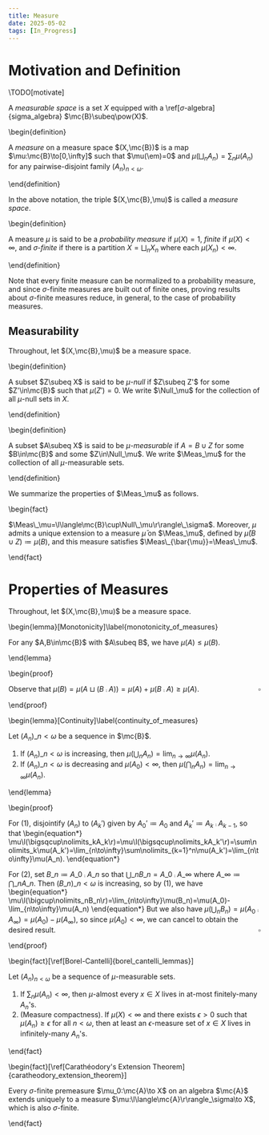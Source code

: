 ```yaml
---
title: Measure
date: 2025-05-02
tags: [In_Progress]
---
```


# Motivation and Definition

\TODO[motivate]

A _measurable space_ is a set $X$ equipped with a \ref[$\sigma$-algebra]{sigma_algebra} $\mc{B}\subeq\pow(X)$.

\begin{definition}

A _measure_ on a measure space $(X,\mc{B})$ is a map $\mu:\mc{B}\to[0,\infty]$ such that $\mu(\em)=0$ and $\mu(\bigsqcup_nA_n)=\sum_n\mu(A_n)$ for any pairwise-disjoint family $(A_n)_{n<\omega}$.

\end{definition}

In the above notation, the triple $(X,\mc{B},\mu)$ is called a _measure space_.

\begin{definition}

A measure $\mu$ is said to be a _probability measure_ if $\mu(X)=1$, _finite_ if $\mu(X)<\infty$, and _$\sigma$-finite_ if there is a partition $X=\bigsqcup_nX_n$ where each $\mu(X_n)<\infty$.

\end{definition}

Note that every finite measure can be normalized to a probability measure, and since $\sigma$-finite measures are built out of finite ones, proving results about $\sigma$-finite measures reduce, in general, to the case of probability measures.

## Measurability

Throughout, let $(X,\mc{B},\mu)$ be a measure space.

\begin{definition}

A subset $Z\subeq X$ is said to be _$\mu$-null_ if $Z\subeq Z'$ for some $Z'\in\mc{B}$ such that $\mu(Z')=0$. We write $\Null_\mu$ for the collection of all $\mu$-null sets in $X$.

\end{definition}

\begin{definition}

A subset $A\subeq X$ is said to be _$\mu$-measurable_ if $A=B\cup Z$ for some $B\in\mc{B}$ and some $Z\in\Null_\mu$. We write $\Meas_\mu$ for the collection of all $\mu$-measurable sets.

\end{definition}

We summarize the properties of $\Meas_\mu$ as follows.

\begin{fact}

$\Meas\_\mu=\l\langle\mc{B}\cup\Null\_\mu\r\rangle\_\sigma$. Moreover, $\mu$ admits a unique extension to a measure $\bar{\mu}$ on $\Meas_\mu$, defined by $\bar{\mu}(B\cup Z)\coloneqq\mu(B)$, and this measure satisfies $\Meas\_{\bar{\mu}}=\Meas\_\mu$.

\end{fact}

# Properties of Measures

Throughout, let $(X,\mc{B},\mu)$ be a measure space.

\begin{lemma}[Monotonicity]\label{monotonicity_of_measures}

For any $A,B\in\mc{B}$ with $A\subeq B$, we have $\mu(A)\leq\mu(B)$.

\end{lemma}

\begin{proof}

Observe that $\mu(B)=\mu(A\sqcup(B\comp A))=\mu(A)+\mu(B\comp A)\geq\mu(A)$.<span style="float:right;">$\square$</span>

\end{proof}

\begin{lemma}[Continuity]\label{continuity_of_measures}

Let $(A_n)\_{n<\omega}$ be a sequence in $\mc{B}$.
1. If $(A_n)\_{n<\omega}$ is increasing, then $\mu(\bigcup_nA_n)=\lim_{n\to\infty}\mu(A_n)$.
2. If $(A_n)\_{n<\omega}$ is decreasing and $\mu(A_0)<\infty$, then $\mu(\bigcap_nA_n)=\lim_{n\to\infty}\mu(A_n)$.

\end{lemma}

\begin{proof}

For (1), disjointify $(A_n)$ to $(A_k')$ given by $A_0'\coloneqq A_0$ and $A_k'\coloneqq A_k\comp A_{k-1}$, so that
\begin{equation*}
    \mu\l(\bigsqcup\nolimits_kA_k\r)=\mu\l(\bigsqcup\nolimits_kA_k'\r)=\sum\nolimits_k\mu(A_k')=\lim_{n\to\infty}\sum\nolimits_{k=1}^n\mu(A_k')=\lim_{n\to\infty}\mu(A_n).
\end{equation*}

For (2), set $B\_n\coloneqq A\_0\comp A\_n$ so that $\bigcup\_nB\_n=A\_0\comp A\_\infty$ where $A\_\infty\coloneqq\bigcap\_nA\_n$. Then $(B\_n)\_{n<\omega}$ is increasing, so by (1), we have
\begin{equation*}
    \mu\l(\bigcup\nolimits\_nB\_n\r)=\lim\_{n\to\infty}\mu(B\_n)=\mu(A\_0)-\lim\_{n\to\infty}\mu(A\_n)
\end{equation*}
But we also have $\mu(\bigcup_nB_n)=\mu(A_0\comp A_\infty)=\mu(A_0)-\mu(A_\infty)$, so since $\mu(A_0)<\infty$, we can cancel to obtain the desired result.<span style="float:right;">$\square$</span>

\end{proof}

\begin{fact}[\ref[Borel-Cantelli]{borel_cantelli_lemmas}]

Let $(A_n)_{n<\omega}$ be a sequence of $\mu$-measurable sets.
1. If $\sum_n\mu(A_n)<\infty$, then $\mu$-almost every $x\in X$ lives in at-most finitely-many $A_n$'s.
2. (Measure compactness). If $\mu(X)<\infty$ and there exists $\epsilon>0$ such that $\mu(A_n)\geq\epsilon$ for all $n<\omega$, then at least an $\epsilon$-measure set of $x\in X$ lives in infinitely-many $A_n$'s.

\end{fact}

\begin{fact}[\ref[Carathéodory's Extension Theorem]{caratheodory_extension_theorem}]

Every $\sigma$-finite premeasure $\mu_0:\mc{A}\to X$ on an algebra $\mc{A}$ extends uniquely to a measure $\mu:\l\langle\mc{A}\r\rangle_\sigma\to X$, which is also $\sigma$-finite.

\end{fact}
